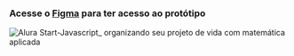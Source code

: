 

### Acesse o [Figma](https://www.figma.com/community/file/1266748897061926443/Prot%C3%B3tipo---Javascript%3A-organizando-seu-projeto-de-vida-com-matem%C3%A1tica-aplicada) para ter acesso ao protótipo


![Alura Start-Javascript_ organizando seu projeto de vida com matemática aplicada](https://github.com/marcelopaludetto/js-projeto/assets/78444171/079f241f-8121-477e-b64c-a5251c2e306d)

